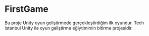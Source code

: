 # FirstGame
Bu proje Unity oyun geliştirmede gerçekleştirdiğim ilk oyundur. Tech Istanbul Unity ile oyun geliştirme eğiytimimin bitirme projesidir.
